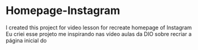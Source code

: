 # Homepage-Instagram
I created this project for video lesson for recreate homepage of Instagram  Eu criei esse projeto me inspirando nas vídeo aulas da DIO sobre recriar a página inicial do
